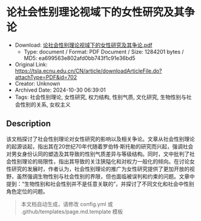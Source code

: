 # 论社会性别理论视域下的女性研究及其争论

- Download: [论社会性别理论视域下的女性研究及其争论.pdf](论社会性别理论视域下的女性研究及其争论.pdf)
    - Type: document / Format: PDF Document / Size: 1284201 bytes / MD5: ea699563e802afd0bb743f1c91e36bd5
- Original Link: https://tsla.ecnu.edu.cn/CN/article/downloadArticleFile.do?attachType=PDF&id=702
- Creator: Unknown
- Archived Date: 2024-10-30 06:39:01
- Tags: 社会性别理论, 女性研究, 权力结构, 性别气质, 文化研究, 生物性别与社会性别的关系, 女权主义

## Description

该文档探讨了社会性别理论对女性研究的影响以及相关争论。文章从社会性别理论的起源谈起，指出其在20世纪70年代随着罗伯特·斯托勒的研究而兴起，强调社会对男女身份认同的塑造及其导致的性别气质差异与等级结构。同时，文中批判了社会性别理论的局限性，指出其导致的关注狭隘化和对权力一般化的倾向。在讨论女性研究的发展时，作者认为，社会性别理论的推广为女性研究提供了更加开放的视野，虽然强调生物性别与社会性别的界限，但也面临被误判和约束的问题。文章中提到：“生物性别和社会性别并不是任意关联的”，并探讨了不同文化和社会中性别角色定位的问题。

> 本文档自动生成，请修改 config.yml 或 .github/templates/page.md.template 模板
